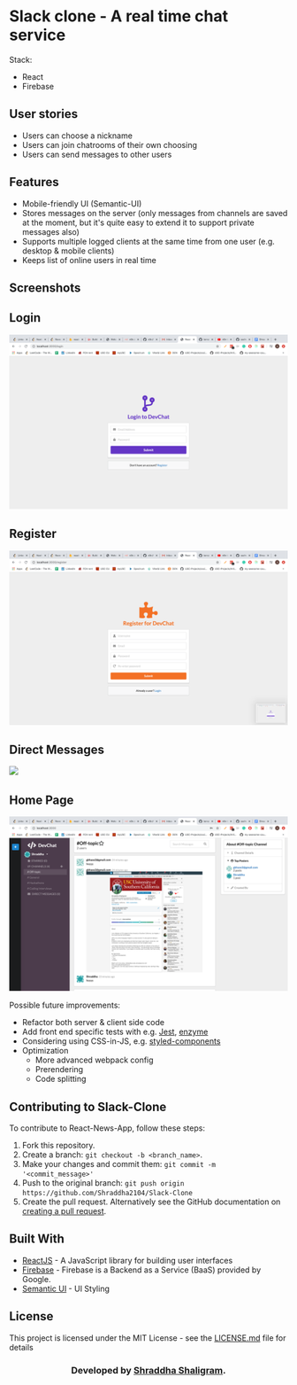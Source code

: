 
  

# Slack clone - A real time chat service


Stack:
- React
- Firebase


## User stories
- Users can choose a nickname
- Users can join chatrooms of their own choosing
- Users can send messages to other users

## Features
- Mobile-friendly UI (Semantic-UI)
- Stores messages on the server (only messages from channels are saved at the moment, but it's quite easy to extend it to support private messages also)
- Supports multiple logged clients at the same time from one user (e.g. desktop & mobile clients)
- Keeps list of online users in real time


## Screenshots

<h2>Login</h2>
<img src="login.png"  />

<h2>Register</h2>
<img src="register.png"  />

<h2>Direct Messages</h2>
<img src="slack.png"  />

<h2>Home Page </h2>
<img src="main.png"  />

 
Possible future improvements:
* Refactor both server & client side code
* Add front end specific tests with e.g. [Jest](https://facebook.github.io/jest/), [enzyme](http://airbnb.io/enzyme/)
* Considering using CSS-in-JS, e.g. [styled-components](https://styled-components.com)
* Optimization
  * More advanced webpack config
  * Prerendering
  * Code splitting 
  
 ## Contributing to Slack-Clone
<!--- If your README is long or you have some specific process or steps you want contributors to follow, consider creating a separate CONTRIBUTING.md file--->
To contribute to React-News-App, follow these steps:

1. Fork this repository.
2. Create a branch: `git checkout -b <branch_name>`.
3. Make your changes and commit them: `git commit -m '<commit_message>'`
4. Push to the original branch: `git push origin https://github.com/Shraddha2104/Slack-Clone`
5. Create the pull request.
Alternatively see the GitHub documentation on [creating a pull request](https://help.github.com/en/github/collaborating-with-issues-and-pull-requests/creating-a-pull-request).

## Built With

- [ReactJS](https://reactjs.org/) - A JavaScript library for building user
  interfaces
- [Firebase](https://firebase.google.com/) - Firebase is a Backend as a Service
  (BaaS) provided by Google.
- [Semantic UI](https://react.semantic-ui.com/) - UI Styling

## License

This project is licensed under the MIT License - see the
[LICENSE.md](https://github.com/csantiago132/chat-app/blob/develop/LICENSE.md)
file for details



<h3 align="center"><b>Developed by <a href="https://github.com/Shraddha2104">Shraddha Shaligram</a>.</b></h1>
